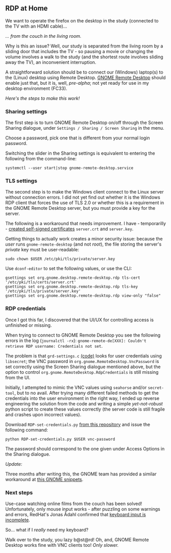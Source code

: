 ## RDP at Home

We want to operate the firefox on the desktop in the study (connected
to the TV with an HDMI cable)...

_... from the couch in the living room._

Why is this an issue? Well, our study is separated from the living
room by a sliding door that includes the TV - so pausing a movie or
changing the volume involves a walk to the study (and the shortest
route involves sliding away the TV), an inconvenient interruption.

A straightforward solution should be to connect our (Windows)
laptop(s) to the (Linux) desktop using Remote Desktop. [GNOME Remote
Desktop][gnome-rdp] should enable just that, but it is, well,
_pre-alpha_; not yet ready for use in my desktop environment (FC33).

_Here's the steps to make this work!_

### Sharing settings

The first step is to turn GNOME Remote Desktop on/off through the
Screen Sharing dialogue, under `Settings / Sharing / Screen Sharing`
in the menu. 

Choose a password, pick one that is different from your normal login
password.

Switching the slider in the Sharing settings is equivalent to
entering the following from the command-line:

    systemctl --user start|stop gnome-remote-desktop.service

### TLS settings

The second step is to make the Windows client connect to the Linux
server without connection errors. I did not yet find out whether it is
the Windows RDP client that forces the use of TLS 2.0 or whether this
is a requirement in the GNOME Remote Desktop server, but you must
provide a key for the server.

The following is a workaround that needs improvement. I have -
temporarilly - [created self-signed certificates](keys.md)
`server.crt` and `server.key`. 

Getting things to actually work creates a minor security issue:
because the _user_ runs `gnome-remote-desktop` (and not _root_), 
the file storing the server's _private_ key must be user-readable:

    sudo chown $USER /etc/pki/tls/private/server.key

Use `dconf-editor` to set the following values, or use the CLI:

    gsettings set org.gnome.desktop.remote-desktop.rdp tls-cert  '/etc/pki/tls/certs/server.crt'
    gsettings set org.gnome.desktop.remote-desktop.rdp tls-key   '/etc/pki/tls/private/server.key'
    gsettings set org.gnome.desktop.remote-desktop.rdp view-only "false"

### RDP credentials

Once I got this far, I discovered that the UI/UX for controlling
access is unfinished or missing.

When trying to connect to GNOME Remote Desktop you see the following
errors in the log (`journalctl -rx`): 
`gnome-remote-de[XXX]: Couldn't retrieve RDP username: Credentials not set`.

The problem is that `grd-settings.c` [(code)][grd-settings-c]
looks for user credentials using `libsecret`; the VNC password in
`org.gnome.RemoteDesktop.VncPassword` is set correctly using the
Screen Sharing dialogue mentioned above, but the option to control
`org.gnome.RemoteDesktop.RdpCredentials` is still missing from the
UI.

Initially, I attempted to mimic the VNC values using `seahorse` and/or
`secret-tool`, but to no avail. After trying many different failed
methods to get the credentials into the user environment in the right
way, I ended up reverse engineering the solution from the code and
writing a simple _yet-not-robust_ python script to create these
values correctly (the server code is still fragile and crashes upon
incorrect values).

Download `RDP-set-credentials.py` [from this repository][repo] and
issue the following command:

    python RDP-set-credentials.py $USER vnc-password

The password should correspond to the one given under Access Options
in the Sharing dialogue.

_Update:_

Three months after writing this, the GNOME team has provided a similar
workaround at [this GNOME snippets][gnome-workaround].

### Next steps

Use-case watching online films from the couch has been solved!
Unfortunately, only mouse input works - after puzzling on some
warnings and errors, RedHat's Jonas Ådahl confirmed that 
[keyboard input is incomplete][discussion].

So... what if I _really_ need my keyboard?

Walk over to the study, you lazy b@st@rd!
Oh, and, GNOME Remote Desktop works fine with VNC clients too!
_Only slower._

[grd-settings-c]:	https://gitlab.gnome.org/GNOME/gnome-remote-desktop/-/blob/master/src/grd-settings.c	"grd-settings.c"
[repo]:				https://github.com/arjenpdevries/RDP													"arjenpdevries/RDP"
[gnome-workaround]:	https://gitlab.gnome.org/-/snippets/1778	"GNOME provided workaround"
[gnome-rdp]:		https://wiki.gnome.org/Projects/Mutter/RemoteDesktop									"gnome-remote-desktop"
[discussion]:		https://gitlab.gnome.org/GNOME/gnome-remote-desktop/-/issues/26#note_1012586			"GNOME RDP developers"
